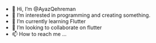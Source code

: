 - 👋 Hi, I’m @AyazQehreman
- 👀 I’m interested in programming and creating something. 
- 🌱 I’m currently learning Flutter
- 💞️ I’m looking to collaborate on flutter
- 📫 How to reach me ...

<!---
AyazQehreman/AyazQehreman is a ✨ special ✨ repository because its `README.md` (this file) appears on your GitHub profile.
You can click the Preview link to take a look at your changes.
--->
